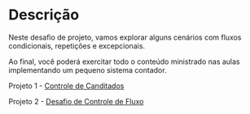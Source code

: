 # Descrição

Neste desafio de projeto, vamos explorar alguns cenários com fluxos condicionais, repetições e excepcionais. 

Ao final, você poderá exercitar todo o conteúdo ministrado nas aulas implementando um pequeno sistema contador.

Projeto 1 - [Controle de Canditados](https://github.com/GustavoSchiavinato/Criando-Um-Pequeno-Sistema-Para-Validacao-de-Processo-Seletivo/tree/main/controle-candidatos)

Projeto 2 - [Desafio de Controle de Fluxo](https://github.com/GustavoSchiavinato/Criando-Um-Pequeno-Sistema-Para-Validacao-de-Processo-Seletivo/tree/main/DesafioControleFluxo)
